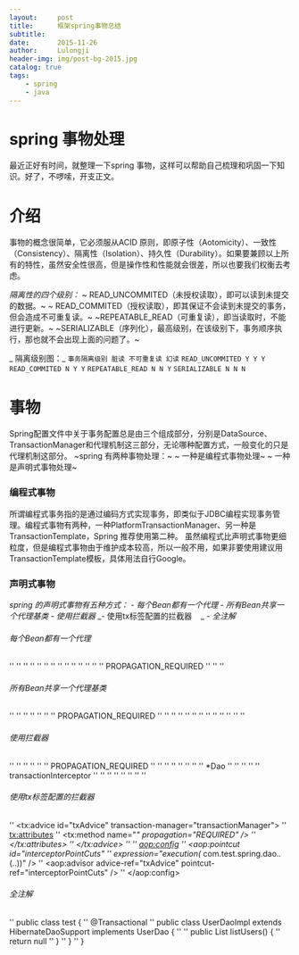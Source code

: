 ```yaml
---
layout:     post
title:      框架spring事物总结
subtitle:   
date:       2015-11-26
author:     Lulongji
header-img: img/post-bg-2015.jpg
catalog: true
tags:
    - spring
    - java
---
```


# spring 事物处理

最近正好有时间，就整理一下spring 事物，这样可以帮助自己梳理和巩固一下知识。好了，不啰嗦，开支正文。

# 介绍

事物的概念很简单，它必须服从ACID 原则，即原子性（Aotomicity）、一致性（Consistency）、隔离性（Isolation）、持久性（Durability）。如果要兼顾以上所有的特性，虽然安全性很高，但是操作性和性能就会很差，所以也要我们权衡去考虑。

_隔离性的四个级别：_
~ READ_UNCOMMITED（未授权读取），即可以读到未提交的数据。~
~ READ_COMMITED（授权读取），即其保证不会读到未提交的事务，但会造成不可重复读。~
~REPEATABLE_READ（可重复读），即当读取时，不能进行更新。~
~SERIALIZABLE（序列化），最高级别，在该级别下，事务顺序执行，那也就不会出现上面的问题了。~


_ 隔离级别图：_
`事务隔离级别 脏读 不可重复读 幻读`
`READ_UNCOMMITED Y Y Y`
`READ_COMMITED N Y Y`
`REPEATABLE_READ N N Y`
`SERIALIZABLE N N N`

# 事物

Spring配置文件中关于事务配置总是由三个组成部分，分别是DataSource、TransactionManager和代理机制这三部分，无论哪种配置方式，一般变化的只是代理机制这部分。
~spring 有两种事物处理：~
~	一种是编程式事物处理~
~	一种是声明式事物处理~

### 编程式事物

所谓编程式事务指的是通过编码方式实现事务，即类似于JDBC编程实现事务管理。编程式事物有两种，一种PlatformTransactionManager、另一种是TransactionTemplate，Spring 推荐使用第二种。
虽然编程式比声明式事物更细粒度，但是编程式事物由于维护成本较高，所以一般不用，如果非要使用建议用TransactionTemplate模板，具体用法自行Google。

### 声明式事物

_spring 的声明式事物有五种方式：_
_- 	每个Bean都有一个代理_
_- 	所有Bean共享一个代理基类_
_- 	使用拦截器_
_- 	使用tx标签配置的拦截器    _
_- 	全注解_


######  每个Bean都有一个代理

'' <!-- 配置DAO -->
'' <bean id="userDaoTarget" class="com.test.spring.dao.UserDaoImpl">
	'' <property name="sessionFactory" ref="sessionFactory" />
'' </bean>
'' 
'' <bean id="userDao" class="org.springframework.transaction.interceptor.TransactionProxyFactoryBean">
	'' <!-- 配置事务管理器 -->
	'' <property name="transactionManager" ref="transactionManager" />
	'' <property name="target" ref="userDaoTarget" />
	'' <property name="proxyInterfaces" value="com.test.spring.dao.GeneratorDao" />
	'' <!-- 配置事务属性 -->
	'' <property name="transactionAttributes">
		'' <props>
			'' <prop key="*">PROPAGATION_REQUIRED</prop>
		'' </props>
	'' </property>
'' </bean>

###### 所有Bean共享一个代理基类
'' <bean id="transactionBase" class="org.springframework.transaction.interceptor.TransactionProxyFactoryBean" lazy-init="true" abstract="true">
	'' <!-- 配置事务管理器 -->
	'' <property name="transactionManager" ref="transactionManager" />
	'' <!-- 配置事务属性 -->
	'' <property name="transactionAttributes">
		'' <props>
			'' <prop key="*">PROPAGATION_REQUIRED</prop>
		'' </props>
	'' </property>
'' </bean>
'' 
'' <!-- 配置DAO -->
'' <bean id="userDaoTarget" class="com.test.spring.dao.UserDaoImpl">
	'' <property name="sessionFactory" ref="sessionFactory" />
'' </bean>
'' 
'' <bean id="userDao" parent="transactionBase">
	'' <property name="target" ref="userDaoTarget" />
'' </bean>
'' 

###### 使用拦截器
'' <bean id="transactionInterceptor" class="org.springframework.transaction.interceptor.TransactionInterceptor">
	'' <property name="transactionManager" ref="transactionManager" />
	'' <!-- 配置事务属性 -->
	'' <property name="transactionAttributes">
		'' <props>
			'' <prop key="*">PROPAGATION_REQUIRED</prop>
		'' </props>
	'' </property>
'' </bean>
'' 
'' <bean class="org.springframework.aop.framework.autoproxy.BeanNameAutoProxyCreator">
	'' <property name="beanNames">
		'' <list>
			'' <value>*Dao</value>
		'' </list>
	'' </property>
	'' <property name="interceptorNames">
		'' <list>
			'' <value>transactionInterceptor</value>
		'' </list>
	'' </property>
'' </bean>
'' 
'' <!-- 配置DAO -->
'' <bean id="userDao" class="com.test.spring.dao.UserDaoImpl">
	'' <property name="sessionFactory" ref="sessionFactory" />
'' </bean>

###### 使用tx标签配置的拦截器
'' <tx:advice id="txAdvice" transaction-manager="transactionManager">
	'' <tx:attributes>
		'' <tx:method name="*" propagation="REQUIRED" />
	'' </tx:attributes>
'' </tx:advice>
'' 
'' <aop:config>
	'' <aop:pointcut id="interceptorPointCuts"
		'' expression="execution(* com.test.spring.dao.*.*(..))" />
	'' <aop:advisor advice-ref="txAdvice" pointcut-ref="interceptorPointCuts" />
'' </aop:config>    


###### 全注解
'' public class test {
	'' @Transactional
	'' public class UserDaoImpl extends HibernateDaoSupport implements UserDao {
'' 
		'' public List<User> listUsers() {
			'' return null
		'' }
	'' }
'' }











